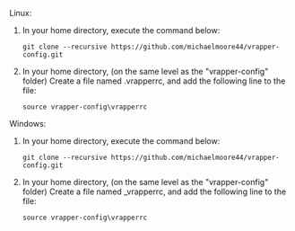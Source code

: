 

Linux:

1. In your home directory, execute the command below:

       git clone --recursive https://github.com/michaelmoore44/vrapper-config.git

2. In your home directory, (on the same level as the "vrapper-config" folder)
   Create a file named .vrapperrc, and add the following line to the file:

       source vrapper-config\vrapperrc

Windows:

1. In your home directory, execute the command below:

       git clone --recursive https://github.com/michaelmoore44/vrapper-config.git

2. In your home directory, (on the same level as the "vrapper-config" folder)
   Create a file named _vrapperrc, and add the following line to the file:

       source vrapper-config\vrapperrc
